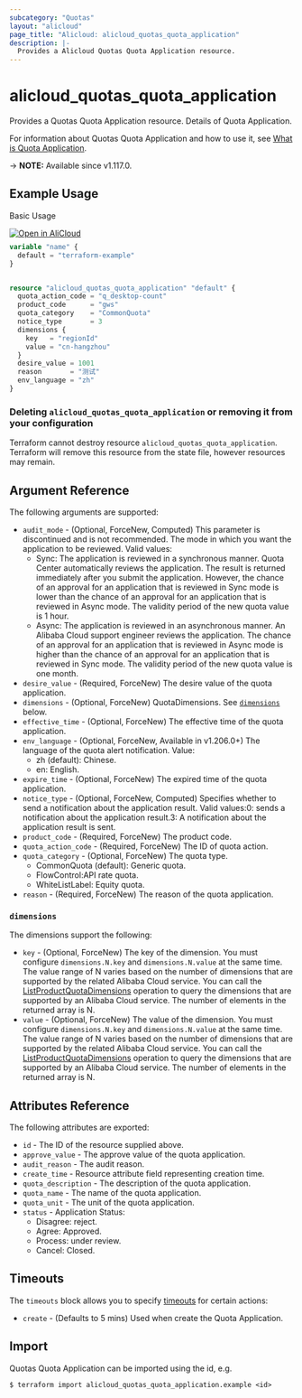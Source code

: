```yaml
---
subcategory: "Quotas"
layout: "alicloud"
page_title: "Alicloud: alicloud_quotas_quota_application"
description: |-
  Provides a Alicloud Quotas Quota Application resource.
---
```


# alicloud_quotas_quota_application

Provides a Quotas Quota Application resource. Details of Quota Application.

For information about Quotas Quota Application and how to use it, see [What is Quota Application](https://www.alibabacloud.com/help/en/quota-center/developer-reference/api-quotas-2020-05-10-createquotaapplication).

-> **NOTE:** Available since v1.117.0.

## Example Usage

Basic Usage

<div style="display: block;margin-bottom: 40px;"><div class="oics-button" style="float: right;position: absolute;margin-bottom: 10px;">
  <a href="https://api.aliyun.com/terraform?resource=alicloud_quotas_quota_application&exampleId=3814f509-3245-3eca-4c43-9628e29a123cade386e9&activeTab=example&spm=docs.r.quotas_quota_application.0.3814f50932&intl_lang=EN_US" target="_blank">
    <img alt="Open in AliCloud" src="https://img.alicdn.com/imgextra/i1/O1CN01hjjqXv1uYUlY56FyX_!!6000000006049-55-tps-254-36.svg" style="max-height: 44px; max-width: 100%;">
  </a>
</div></div>

```terraform
variable "name" {
  default = "terraform-example"
}


resource "alicloud_quotas_quota_application" "default" {
  quota_action_code = "q_desktop-count"
  product_code      = "gws"
  quota_category    = "CommonQuota"
  notice_type       = 3
  dimensions {
    key   = "regionId"
    value = "cn-hangzhou"
  }
  desire_value = 1001
  reason       = "测试"
  env_language = "zh"
}
```

### Deleting `alicloud_quotas_quota_application` or removing it from your configuration

Terraform cannot destroy resource `alicloud_quotas_quota_application`. Terraform will remove this resource from the state file, however resources may remain.

## Argument Reference

The following arguments are supported:
* `audit_mode` - (Optional, ForceNew, Computed) This parameter is discontinued and is not recommended. The mode in which you want the application to be reviewed. Valid values:
  - Sync: The application is reviewed in a synchronous manner. Quota Center automatically reviews the application. The result is returned immediately after you submit the application. However, the chance of an approval for an application that is reviewed in Sync mode is lower than the chance of an approval for an application that is reviewed in Async mode. The validity period of the new quota value is 1 hour.
  - Async: The application is reviewed in an asynchronous manner. An Alibaba Cloud support engineer reviews the application. The chance of an approval for an application that is reviewed in Async mode is higher than the chance of an approval for an application that is reviewed in Sync mode. The validity period of the new quota value is one month.
* `desire_value` - (Required, ForceNew) The desire value of the quota application.
* `dimensions` - (Optional, ForceNew) QuotaDimensions. See [`dimensions`](#dimensions) below.
* `effective_time` - (Optional, ForceNew) The effective time of the quota application.
* `env_language` - (Optional, ForceNew, Available in v1.206.0+) The language of the quota alert notification. Value:
  - zh (default): Chinese.
  - en: English.
* `expire_time` - (Optional, ForceNew) The expired time of the quota application.
* `notice_type` - (Optional, ForceNew, Computed) Specifies whether to send a notification about the application result. Valid values:0: sends a notification about the application result.3: A notification about the application result is sent.
* `product_code` - (Required, ForceNew) The product code.
* `quota_action_code` - (Required, ForceNew) The ID of quota action.
* `quota_category` - (Optional, ForceNew) The quota type.
  - CommonQuota (default): Generic quota.
  - FlowControl:API rate quota.
  - WhiteListLabel: Equity quota.
* `reason` - (Required, ForceNew) The reason of the quota application.


### `dimensions`

The dimensions support the following:
* `key` - (Optional, ForceNew) The key of the dimension. You must configure `dimensions.N.key` and `dimensions.N.value` at the same time. The value range of N varies based on the number of dimensions that are supported by the related Alibaba Cloud service. You can call the [ListProductQuotaDimensions](https://next.api.aliyun.com/document/quotas/2020-05-10/ListProductQuotaDimensions) operation to query the dimensions that are supported by an Alibaba Cloud service. The number of elements in the returned array is N.
* `value` - (Optional, ForceNew) The value of the dimension. You must configure `dimensions.N.key` and `dimensions.N.value` at the same time. The value range of N varies based on the number of dimensions that are supported by the related Alibaba Cloud service. You can call the [ListProductQuotaDimensions](https://next.api.aliyun.com/document/quotas/2020-05-10/ListProductQuotaDimensions) operation to query the dimensions that are supported by an Alibaba Cloud service. The number of elements in the returned array is N.


## Attributes Reference

The following attributes are exported:
* `id` - The ID of the resource supplied above.
* `approve_value` - The approve value of the quota application.
* `audit_reason` - The audit reason.
* `create_time` - Resource attribute field representing creation time.
* `quota_description` - The description of the quota application.
* `quota_name` - The name of the quota application.
* `quota_unit` - The unit of the quota application.
* `status` - Application Status:
  - Disagree: reject.
  - Agree: Approved.
  - Process: under review.
  - Cancel: Closed.

## Timeouts

The `timeouts` block allows you to specify [timeouts](https://www.terraform.io/docs/configuration-0-11/resources.html#timeouts) for certain actions:
* `create` - (Defaults to 5 mins) Used when create the Quota Application.

## Import

Quotas Quota Application can be imported using the id, e.g.

```shell
$ terraform import alicloud_quotas_quota_application.example <id>
```